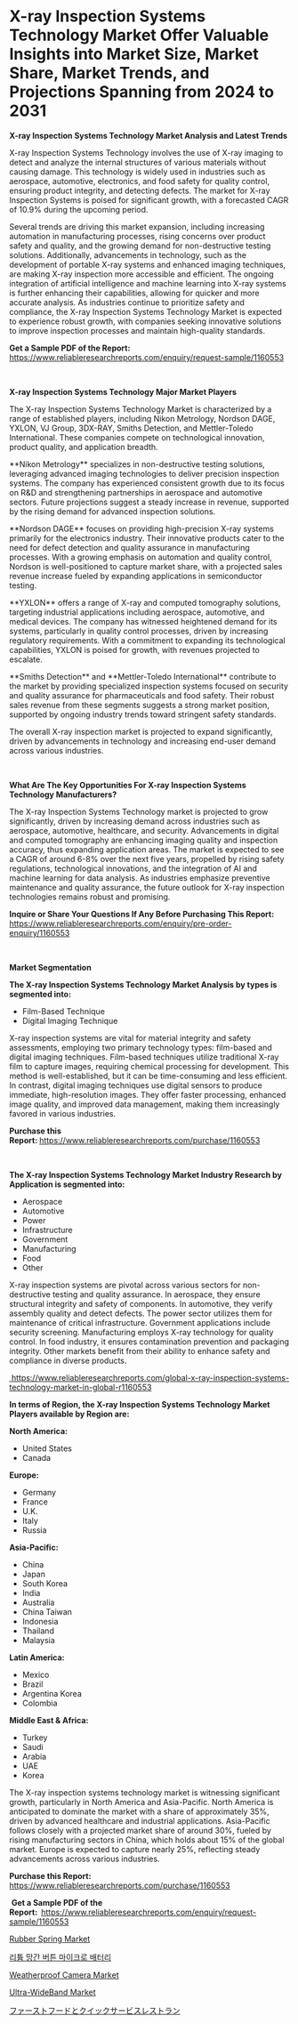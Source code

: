 <p><h1>X-ray Inspection Systems Technology Market Offer Valuable Insights into Market Size, Market Share, Market Trends, and Projections Spanning from 2024 to 2031</h1></p><p><strong>X-ray Inspection Systems Technology Market Analysis and Latest Trends</strong></p>
<p><p>X-ray Inspection Systems Technology involves the use of X-ray imaging to detect and analyze the internal structures of various materials without causing damage. This technology is widely used in industries such as aerospace, automotive, electronics, and food safety for quality control, ensuring product integrity, and detecting defects. The market for X-ray Inspection Systems is poised for significant growth, with a forecasted CAGR of 10.9% during the upcoming period.</p><p>Several trends are driving this market expansion, including increasing automation in manufacturing processes, rising concerns over product safety and quality, and the growing demand for non-destructive testing solutions. Additionally, advancements in technology, such as the development of portable X-ray systems and enhanced imaging techniques, are making X-ray inspection more accessible and efficient. The ongoing integration of artificial intelligence and machine learning into X-ray systems is further enhancing their capabilities, allowing for quicker and more accurate analysis. As industries continue to prioritize safety and compliance, the X-ray Inspection Systems Technology Market is expected to experience robust growth, with companies seeking innovative solutions to improve inspection processes and maintain high-quality standards.</p></p>
<p><strong>Get a Sample PDF of the Report:&nbsp;</strong> <a href="https://www.reliableresearchreports.com/enquiry/request-sample/1160553">https://www.reliableresearchreports.com/enquiry/request-sample/1160553</a></p>
<p>&nbsp;</p>
<p><strong>X-ray Inspection Systems Technology Major Market Players</strong></p>
<p><p>The X-ray Inspection Systems Technology Market is characterized by a range of established players, including Nikon Metrology, Nordson DAGE, YXLON, VJ Group, 3DX-RAY, Smiths Detection, and Mettler-Toledo International. These companies compete on technological innovation, product quality, and application breadth.</p><p>**Nikon Metrology** specializes in non-destructive testing solutions, leveraging advanced imaging technologies to deliver precision inspection systems. The company has experienced consistent growth due to its focus on R&D and strengthening partnerships in aerospace and automotive sectors. Future projections suggest a steady increase in revenue, supported by the rising demand for advanced inspection solutions.</p><p>**Nordson DAGE** focuses on providing high-precision X-ray systems primarily for the electronics industry. Their innovative products cater to the need for defect detection and quality assurance in manufacturing processes. With a growing emphasis on automation and quality control, Nordson is well-positioned to capture market share, with a projected sales revenue increase fueled by expanding applications in semiconductor testing.</p><p>**YXLON** offers a range of X-ray and computed tomography solutions, targeting industrial applications including aerospace, automotive, and medical devices. The company has witnessed heightened demand for its systems, particularly in quality control processes, driven by increasing regulatory requirements. With a commitment to expanding its technological capabilities, YXLON is poised for growth, with revenues projected to escalate.</p><p>**Smiths Detection** and **Mettler-Toledo International** contribute to the market by providing specialized inspection systems focused on security and quality assurance for pharmaceuticals and food safety. Their robust sales revenue from these segments suggests a strong market position, supported by ongoing industry trends toward stringent safety standards.</p><p>The overall X-ray inspection market is projected to expand significantly, driven by advancements in technology and increasing end-user demand across various industries.</p></p>
<p>&nbsp;</p>
<p><strong>What Are The Key Opportunities For X-ray Inspection Systems Technology Manufacturers?</strong></p>
<p><p>The X-ray Inspection Systems Technology market is projected to grow significantly, driven by increasing demand across industries such as aerospace, automotive, healthcare, and security. Advancements in digital and computed tomography are enhancing imaging quality and inspection accuracy, thus expanding application areas. The market is expected to see a CAGR of around 6-8% over the next five years, propelled by rising safety regulations, technological innovations, and the integration of AI and machine learning for data analysis. As industries emphasize preventive maintenance and quality assurance, the future outlook for X-ray inspection technologies remains robust and promising.</p></p>
<p><strong>Inquire or Share Your Questions If Any Before Purchasing This Report:</strong> <a href="https://www.reliableresearchreports.com/enquiry/pre-order-enquiry/1160553">https://www.reliableresearchreports.com/enquiry/pre-order-enquiry/1160553</a></p>
<p>&nbsp;</p>
<p><strong>Market Segmentation</strong></p>
<p><strong>The X-ray Inspection Systems Technology Market Analysis by types is segmented into:</strong></p>
<p><ul><li>Film-Based Technique</li><li>Digital Imaging Technique</li></ul></p>
<p><p>X-ray inspection systems are vital for material integrity and safety assessments, employing two primary technology types: film-based and digital imaging techniques. Film-based techniques utilize traditional X-ray film to capture images, requiring chemical processing for development. This method is well-established, but it can be time-consuming and less efficient. In contrast, digital imaging techniques use digital sensors to produce immediate, high-resolution images. They offer faster processing, enhanced image quality, and improved data management, making them increasingly favored in various industries.</p></p>
<p><strong>Purchase this Report:&nbsp;</strong><a href="https://www.reliableresearchreports.com/purchase/1160553">https://www.reliableresearchreports.com/purchase/1160553</a></p>
<p>&nbsp;</p>
<p><strong>The X-ray Inspection Systems Technology Market Industry Research by Application is segmented into:</strong></p>
<p><ul><li>Aerospace</li><li>Automotive</li><li>Power</li><li>Infrastructure</li><li>Government</li><li>Manufacturing</li><li>Food</li><li>Other</li></ul></p>
<p><p>X-ray inspection systems are pivotal across various sectors for non-destructive testing and quality assurance. In aerospace, they ensure structural integrity and safety of components. In automotive, they verify assembly quality and detect defects. The power sector utilizes them for maintenance of critical infrastructure. Government applications include security screening. Manufacturing employs X-ray technology for quality control. In food industry, it ensures contamination prevention and packaging integrity. Other markets benefit from their ability to enhance safety and compliance in diverse products.</p></p>
<p><a href="https://www.reliableresearchreports.com/global-x-ray-inspection-systems-technology-market-in-global-r1160553">&nbsp;https://www.reliableresearchreports.com/global-x-ray-inspection-systems-technology-market-in-global-r1160553</a></p>
<p><strong>In terms of Region, the X-ray Inspection Systems Technology Market Players available by Region are:</strong></p>
<p>
    <p> <strong> North America: </strong>
        <ul>
            <li>United States</li>
            <li>Canada</li>
        </ul>
        </p> 
    <p> <strong> Europe: </strong>
        <ul>
            <li>Germany</li>
            <li>France</li>
            <li>U.K.</li>
            <li>Italy</li>
            <li>Russia</li>
        </ul>
        </p> 
    <p> <strong> Asia-Pacific: </strong>
        <ul>
            <li>China</li>
            <li>Japan</li>
            <li>South Korea</li>
            <li>India</li>
            <li>Australia</li>
            <li>China Taiwan</li>
            <li>Indonesia</li>
            <li>Thailand</li>
            <li>Malaysia</li>
        </ul>
        </p> 
    <p> <strong> Latin America: </strong>
        <ul>
            <li>Mexico</li>
            <li>Brazil</li>
            <li>Argentina Korea</li>
            <li>Colombia</li>
        </ul>
        </p> 
    <p> <strong> Middle East & Africa: </strong>
        <ul>
            <li>Turkey</li>
            <li>Saudi</li>
            <li>Arabia</li>
            <li>UAE</li>
            <li>Korea</li>
        </ul>
    </p>
    </p>
<p><p>The X-ray inspection systems technology market is witnessing significant growth, particularly in North America and Asia-Pacific. North America is anticipated to dominate the market with a share of approximately 35%, driven by advanced healthcare and industrial applications. Asia-Pacific follows closely with a projected market share of around 30%, fueled by rising manufacturing sectors in China, which holds about 15% of the global market. Europe is expected to capture nearly 25%, reflecting steady advancements across various industries.</p></p>
<p><strong>Purchase this Report: </strong><a href="https://www.reliableresearchreports.com/purchase/1160553">https://www.reliableresearchreports.com/purchase/1160553</a></p>
<p>&nbsp;<strong>Get a Sample PDF of the Report:&nbsp;&nbsp;</strong><a href="https://www.reliableresearchreports.com/enquiry/request-sample/1160553">https://www.reliableresearchreports.com/enquiry/request-sample/1160553</a></p>
<p><strong></strong></p>
<p><p><a href="https://issuu.com/reportprime-2/docs/rubber-spring-market-size-2030.pptx_a588d0a64fb4f2">Rubber Spring Market</a></p><p><a href="https://medium.com/@raymondscott65444/lithium-manganese-button-micro-battery-market-%EC%9D%98-%EA%B8%80%EB%A1%9C%EB%B2%8C-%EC%8B%9C%EC%9E%A5-%EA%B0%9C%EC%9A%94%EB%8A%94-%EC%A0%84-%EC%84%B8%EA%B3%84-%EB%B0%8F-%EC%A3%BC%EC%9A%94-%EC%8B%9C%EC%9E%A5%EC%9D%98-%EC%82%B0%EC%97%85%EC%97%90-%EC%98%81%ED%96%A5%EC%9D%84-%EB%AF%B8%EC%B9%98%EB%8A%94-%EC%A3%BC%EC%9A%94-%ED%8A%B8%EB%A0%8C%EB%93%9C%EC%97%90-%EB%8C%80%ED%95%9C-30eb71643e07">리튬 망간 버튼 마이크로 배터리</a></p><p><a href="https://github.com/AshrafKhan865/Market-Research-Report-List-1/blob/main/weatherproof-camera-market.md">Weatherproof Camera Market</a></p><p><a href="https://github.com/bmorecock/Market-Research-Report-List-5/blob/main/ultra-wideband-market.md">Ultra-WideBand Market</a></p><p><a href="https://medium.com/@maximuskihn1939/fast-food-and-quick-service-restaurant-33ff0bef7d42">ファーストフードとクイックサービスレストラン</a></p></p>